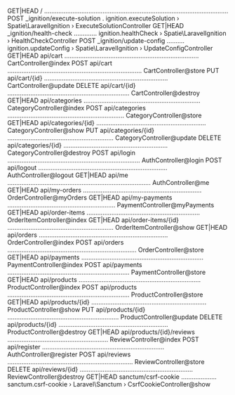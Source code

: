   GET|HEAD  / ........................................................................................................
  POST      _ignition/execute-solution . ignition.executeSolution › Spatie\LaravelIgnition › ExecuteSolutionController
  GET|HEAD  _ignition/health-check ............. ignition.healthCheck › Spatie\LaravelIgnition › HealthCheckController
  POST      _ignition/update-config .......... ignition.updateConfig › Spatie\LaravelIgnition › UpdateConfigController
  GET|HEAD  api/cart ............................................................................ CartController@index
  POST      api/cart ............................................................................ CartController@store
  PUT       api/cart/{id} ...................................................................... CartController@update
  DELETE    api/cart/{id} ..................................................................... CartController@destroy
  GET|HEAD  api/categories .................................................................. CategoryController@index
  POST      api/categories .................................................................. CategoryController@store
  GET|HEAD  api/categories/{id} .............................................................. CategoryController@show
  PUT       api/categories/{id} ............................................................ CategoryController@update
  DELETE    api/categories/{id} ........................................................... CategoryController@destroy
  POST      api/login ........................................................................... AuthController@login
  POST      api/logout ......................................................................... AuthController@logout
  GET|HEAD  api/me ................................................................................. AuthController@me
  GET|HEAD  api/my-orders ................................................................... OrderController@myOrders
  GET|HEAD  api/my-payments ............................................................. PaymentController@myPayments
  GET|HEAD  api/order-items ................................................................ OrderItemController@index
  GET|HEAD  api/order-items/{id} ............................................................ OrderItemController@show
  GET|HEAD  api/orders ......................................................................... OrderController@index
  POST      api/orders ......................................................................... OrderController@store
  GET|HEAD  api/payments ..................................................................... PaymentController@index
  POST      api/payments ..................................................................... PaymentController@store
  GET|HEAD  api/products ..................................................................... ProductController@index
  POST      api/products ..................................................................... ProductController@store
  GET|HEAD  api/products/{id} ................................................................. ProductController@show
  PUT       api/products/{id} ............................................................... ProductController@update
  DELETE    api/products/{id} .............................................................. ProductController@destroy
  GET|HEAD  api/products/{id}/reviews ......................................................... ReviewController@index
  POST      api/register ..................................................................... AuthController@register
  POST      api/reviews ....................................................................... ReviewController@store
  DELETE    api/reviews/{id} ................................................................ ReviewController@destroy
  GET|HEAD  sanctum/csrf-cookie .................... sanctum.csrf-cookie › Laravel\Sanctum › CsrfCookieController@show